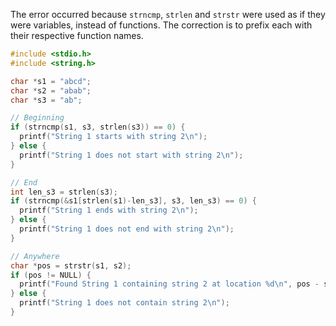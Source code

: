 The error occurred because `strncmp`, `strlen` and `strstr` were used as if they were variables, instead of functions. The correction is to prefix each with their respective function names.

```c
#include <stdio.h>
#include <string.h>

char *s1 = "abcd";
char *s2 = "abab";
char *s3 = "ab";

// Beginning
if (strncmp(s1, s3, strlen(s3)) == 0) {
  printf("String 1 starts with string 2\n");
} else {
  printf("String 1 does not start with string 2\n");
}

// End
int len_s3 = strlen(s3);
if (strncmp(&s1[strlen(s1)-len_s3], s3, len_s3) == 0) {
  printf("String 1 ends with string 2\n");
} else {
  printf("String 1 does not end with string 2\n");
}

// Anywhere
char *pos = strstr(s1, s2);
if (pos != NULL) {
  printf("Found String 1 containing string 2 at location %d\n", pos - s1);
} else {
  printf("String 1 does not contain string 2\n");
}
```
